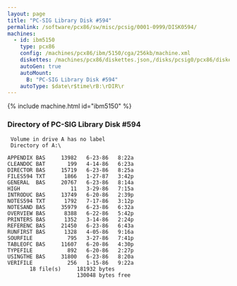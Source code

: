 ```yaml
---
layout: page
title: "PC-SIG Library Disk #594"
permalink: /software/pcx86/sw/misc/pcsig/0001-0999/DISK0594/
machines:
  - id: ibm5150
    type: pcx86
    config: /machines/pcx86/ibm/5150/cga/256kb/machine.xml
    diskettes: /machines/pcx86/diskettes.json,/disks/pcsig0/pcx86/diskettes.json
    autoGen: true
    autoMount:
      B: "PC-SIG Library Disk #594"
    autoType: $date\r$time\rB:\rDIR\r
---
```


{% include machine.html id="ibm5150" %}

### Directory of PC-SIG Library Disk #594

     Volume in drive A has no label
     Directory of A:\

    APPENDIX BAS     13982   6-23-86   8:22a
    CLEANDOC BAT       199   4-14-86   6:23a
    DIRECTOR BAS     15719   6-23-86   8:25a
    FILES594 TXT      1866   1-27-87   3:42p
    GENERAL  BAS     20767   6-23-86   8:14a
    HIGH                11   3-29-86   7:15a
    INTRODUC BAS     13749   6-20-86   2:39p
    NOTES594 TXT      1792   7-17-86   3:12p
    NOTESAND BAS     35979   6-23-86   6:32a
    OVERVIEW BAS      8388   6-22-86   5:42p
    PRINTERS BAS      1352   3-14-86   2:24p
    REFERENC BAS     21450   6-23-86   6:43a
    RUNFIRST BAS      1328   4-05-86   9:16a
    SOURFILE           795   3-27-86   7:41p
    TABLEOFC BAS     11607   6-20-86   4:30p
    TYPEFILE           892   6-20-86   2:27p
    USINGTHE BAS     31800   6-23-86   8:20a
    VERIFILE           256   1-15-86   9:22a
           18 file(s)     181932 bytes
                          130048 bytes free
